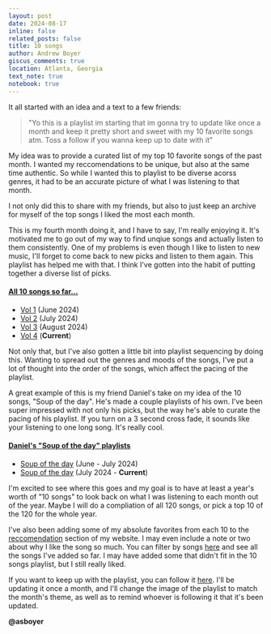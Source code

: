 ```yaml
---
layout: post
date: 2024-08-17
inline: false
related_posts: false
title: 10 songs
author: Andrew Boyer
giscus_comments: true
location: Atlanta, Georgia
text_note: true
notebook: true
---
```


It all started with an idea and a text to a few friends:
> "Yo this is a playlist im starting that im gonna try to update like once a month and keep it pretty short and sweet with my 10 favorite songs atm. Toss a follow if you wanna keep up to date with it"

My idea was to provide a curated list of my top 10 favorite songs of the past month. I wanted my reccomendations to be unique, but also at the same time authentic. So while I wanted this to playlist to be diverse acorss genres, it had to be an accurate picture of what I was listening to that month.

I not only did this to share with my friends, but also to just keep an archive for myself of the top songs I liked the most each month.

This is my fourth month doing it, and I have to say, I'm really enjoying it. It's motivated me to go out of my way to find unqiue songs and actually listen to them consistently. One of my problems is even though I like to listen to new music, I'll forget to come back to new picks and listen to them again. This playlist has helped me with that. I think I've gotten into the habit of putting together a diverse list of picks.

#### <u>All 10 songs so far...</u>
- [Vol 1](https://open.spotify.com/playlist/1WOKmiaW3gfGMvOlRNTDDh?si=39a869c2aac441a2) (June 2024)
- [Vol 2](https://open.spotify.com/playlist/5bl5RSJbYdVOMYRSwMGbZr?si=9239b0f3501b481f) (July 2024)
- [Vol 3](https://open.spotify.com/playlist/6cAtqz1we9EC5D95ra2dhU?si=e0af998de8584d00) (August 2024)
- [Vol 4](https://open.spotify.com/playlist/1PA1VelRjexhnMdWuwsTBa?si=708e1ee571b4410e) (__Current__)

Not only that, but I've also gotten a little bit into playlist sequencing by doing this. Wanting to spread out the genres and moods of the songs, I've put a lot of thought into the order of the songs, which affect the pacing of the playlist. 

A great example of this is my friend Daniel's take on my idea of the 10 songs, "Soup of the day". He's made a couple playlists of his own. I've been super impressed with not only his picks, but the way he's able to curate the pacing of his playlist. If you turn on a 3 second cross fade, it sounds like your listening to one long song. It's really cool.

#### <u>Daniel's "Soup of the day" playlists</u>
- [Soup of the day](https://open.spotify.com/playlist/5Y45DbnppT8DO4SSGsVFdP?si=0c6a0ae5f2904549) (June - July 2024)
- [Soup of the day](https://open.spotify.com/playlist/00iW60Cs2p0oy8DTxSuMs3?si=c32af632cb7e4833) (July 2024 - __Current__)

I'm excited to see where this goes and my goal is to have at least a year's worth of "10 songs" to look back on what I was listening to each month out of the year. Maybe I will do a compliation of all 120 songs, or pick a top 10 of the 120 for the whole year.

I've also been adding some of my absolute favorites from each 10 to the [reccomendation](/favs) section of my website. I may even include a note or two about why I like the song so much. You can filter by songs [here](/favs/songs) and see all the songs I've added so far. I may have added some that didn't fit in the 10 songs playlist, but I still really liked.

If you want to keep up with the playlist, you can follow it [here](https://open.spotify.com/playlist/1PA1VelRjexhnMdWuwsTBa?si=708e1ee571b4410e). I'll be updating it once a month, and I'll change the image of the playlist to match the month's theme, as well as to remind whoever is following it that it's been updated.

**@asboyer**